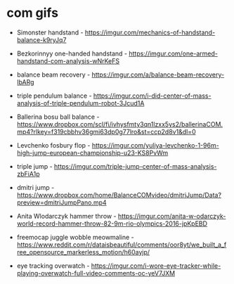 # com gifs

- Simonster handstand - https://imgur.com/mechanics-of-handstand-balance-k9ryJq7
  
- Bezkorinnyy one-handed handstand - https://imgur.com/one-armed-handstand-com-analysis-wNrKeFS

- balance beam recovery - https://imgur.com/a/balance-beam-recovery-lbARg


- triple pendulum balance - https://imgur.com/i-did-center-of-mass-analysis-of-triple-pendulum-robot-3Jcud1A
  
- Ballerina bosu ball balance - https://www.dropbox.com/scl/fi/ivhysfmty3qn1lzxx5ys2/ballerinaCOM.mp4?rlkey=f319cbbhv36gmi63dp0g77lro&st=ccp2d8v1&dl=0


- Levchenko fosbury flop - https://imgur.com/yuliya-levchenko-1-96m-high-jump-european-championship-u23-KS8PvWm
  
- triple jump - https://imgur.com/triple-jump-center-of-mass-analysis-zbFiA1p

- dmitri jump - https://www.dropbox.com/home/BalanceCOMvideo/dmitriJump/Data?preview=dmitriJumpPano.mp4
  
- Anita Wlodarczyk hammer throw - https://imgur.com/anita-w-odarczyk-world-record-hammer-throw-82-9m-rio-olympics-2016-jpKpEBD


- freemocap juggle wobble meowmaline - https://www.reddit.com/r/dataisbeautiful/comments/oor8yt/we_built_a_free_opensource_markerless_motion/h60ayjp/



- eye tracking overwatch - https://imgur.com/i-wore-eye-tracker-while-playing-overwatch-full-video-comments-oc-yeV7JXM
